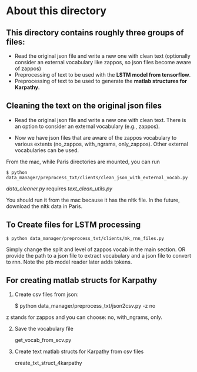 About this directory
==============

This directory contains roughly three groups of files:
--------------

  - Read the original json file and write a new one with clean text (optionally consider an external vocabulary like zappos, so json files become aware of zappos)
  - Preprocessing of text to be used with the **LSTM model from tensorflow**.
  - Preprocessing of text to be used to generate the **matlab structures for Karpathy**.
  


Cleaning the text on the original json files
--------------

- Read the original json file and write a new one with clean text.  There is an option to consider an external vocabulary (e.g., zappos).

- Now we have json files that are aware of the zappos vocabulary to various extents (no_zappos, with_ngrams, only_zappos).  Other external vocabularies can be used.

From the mac, while Paris directories are mounted, you can run
    
    $ python data_manager/preprocess_txt/clients/clean_json_with_external_vocab.py

*data_cleaner.py* requires *text_clean_utils.py*

You should run it from the mac because it has the nltk file.  In the future, download the nltk data in Paris.



To Create files for LSTM processing
--------------
    $ python data_manager/preprocess_txt/clients/mk_rnn_files.py

Simply change the split and level of zappos vocab in the main section. OR provide the path to a json file to extract vocabulary and a json file to convert to rnn. Note the ptb model reader later adds <eos> tokens.



For creating matlab structs for Karpathy
--------------

1) Create csv files from json:

    $ python data_manager/preprocess_txt/json2csv.py -z no

z stands for zappos and you can choose: no, with_ngrams, only.

2) Save the vocabulary file
    
    get_vocab_from_scv.py

2) Create text matlab structs for Karpathy from csv files

    create_txt_struct_4karpathy
    
